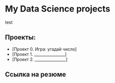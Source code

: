 # My Data Science projects
test
## Проекты:
* [Проект 0. Игра: угадай число]
* [Проект 1. ________________]
* [Проект 2. ________________]

## Ссылка на резюме